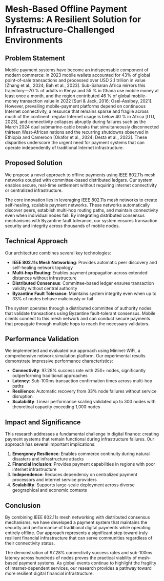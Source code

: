# Mesh-Based Offline Payment Systems: A Resilient Solution for Infrastructure-Challenged Environments

## Problem Statement

Mobile payment systems have become an indispensable component of modern commerce: in 2023 mobile wallets accounted for 43% of global point-of-sale transactions and processed over USD 2.1 trillion in value [Zhang et al., 2024; Bah et al., 2023]. Sub-Saharan Africa mirrors this trajectory—70 % of adults in Kenya and 55 % in Ghana use mobile money at least once a month, and the region contributed 46 % of global mobile-money transaction value in 2022 [Suri & Jack, 2016; Osei-Assibey, 2021]. However, prevailing mobile-payment platforms depend on continuous Internet connectivity, a resource that remains sparse and fragile across much of the continent: regular Internet usage is below 40 % in Africa [ITU, 2023], and connectivity collapses abruptly during failures such as the March 2024 dual submarine-cable breaks that simultaneously disconnected thirteen West-African nations and the recurring shutdowns observed in Ethiopia and Cameroon [Okafor et al., 2024; Desta et al., 2023]. These disparities underscore the urgent need for payment systems that can operate independently of traditional Internet infrastructure.

## Proposed Solution

We propose a novel approach to offline payments using IEEE 802.11s mesh networks coupled with committee-based distributed ledgers. Our system enables secure, real-time settlement without requiring internet connectivity or centralized infrastructure. 

The core innovation lies in leveraging IEEE 802.11s mesh networks to create self-healing, scalable payment networks. These networks automatically discover peers, establish multi-hop routing paths, and maintain connectivity even when individual nodes fail. By integrating distributed consensus mechanisms with Byzantine fault tolerance, our system ensures transaction security and integrity across thousands of mobile nodes.

## Technical Approach

Our architecture combines several key technologies:

- **IEEE 802.11s Mesh Networking**: Provides automatic peer discovery and self-healing network topology
- **Multi-hop Routing**: Enables payment propagation across extended distances without infrastructure
- **Distributed Consensus**: Committee-based ledger ensures transaction validity without central authority
- **Byzantine Fault Tolerance**: Maintains system integrity even when up to 33% of nodes behave maliciously or fail

The system operates through a distributed committee of authority nodes that validate transactions using Byzantine fault-tolerant consensus. Mobile clients connect to this mesh network and can conduct secure payments that propagate through multiple hops to reach the necessary validators.

## Performance Validation

We implemented and evaluated our approach using Mininet-WiFi, a comprehensive network simulation platform. Our experimental results demonstrate impressive performance characteristics:

- **Connectivity**: 97.28% success rate with 250+ nodes, significantly outperforming traditional approaches
- **Latency**: Sub-100ms transaction confirmation times across multi-hop paths
- **Resilience**: Automatic recovery from 33% node failures without service disruption
- **Scalability**: Linear performance scaling validated up to 300 nodes with theoretical capacity exceeding 1,000 nodes

## Impact and Significance

This research addresses a fundamental challenge in digital finance: creating payment systems that remain functional during infrastructure failures. Our approach has several important implications:

1. **Emergency Resilience**: Enables commerce continuity during natural disasters and infrastructure attacks
2. **Financial Inclusion**: Provides payment capabilities in regions with poor internet infrastructure
3. **Independence**: Reduces dependency on centralized payment processors and internet service providers
4. **Scalability**: Supports large-scale deployment across diverse geographical and economic contexts

## Conclusion

By combining IEEE 802.11s mesh networking with distributed consensus mechanisms, we have developed a payment system that maintains the security and performance of traditional digital payments while operating entirely offline. Our approach represents a significant step toward truly resilient financial infrastructure that can serve communities regardless of their connectivity status.

The demonstration of 97.28% connectivity success rates and sub-100ms latency across hundreds of nodes proves the practical viability of mesh-based payment systems. As global events continue to highlight the fragility of internet-dependent services, our research provides a pathway toward more resilient digital financial infrastructure. 